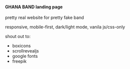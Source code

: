 #### GHANA BAND landing page
pretty real website for pretty fake band

responsive, mobile-first, dark/light mode, vanila js/css-only

shout out to:
- boxicons
- scrollrevealjs
- google fonts
- freepik
